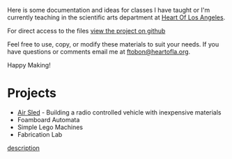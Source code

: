 Here is some documentation and ideas for classes I have taught or I'm currently teaching in the scientific arts department at [Heart Of Los Angeles](http://heartoflosangeles.org/). 

For direct access to the files [view the project on github](https://github.com/ftobon/steam-classes)

Feel free to use, copy, or modify these materials to suit your needs. If you have questions or comments email me at ftobon@heartofla.org.

Happy Making!

# Projects
* [Air Sled](/air-sled.md) - Building a radio controlled vehicle with inexpensive materials
* Foamboard Automata 
* Simple Lego Machines
* Fabrication Lab

[description](/newfile.md)
